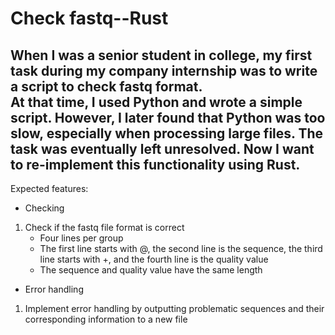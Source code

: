 # Check fastq--Rust  

When I was a senior student in college, my first task during my company internship was to write a script to check fastq format.  
At that time, I used Python and wrote a simple script. However, I later found that Python was too slow, especially when processing large files. The task was eventually left unresolved. Now I want to re-implement this functionality using Rust.  
---
Expected features:    
- Checking  
1. Check if the fastq file format is correct
    - Four lines per group    
    - The first line starts with @, the second line is the sequence, the third line starts with +, and the fourth line is the quality value  
    - The sequence and quality value have the same length  
- Error handling  
1. Implement error handling by outputting problematic sequences and their corresponding information to a new file  
